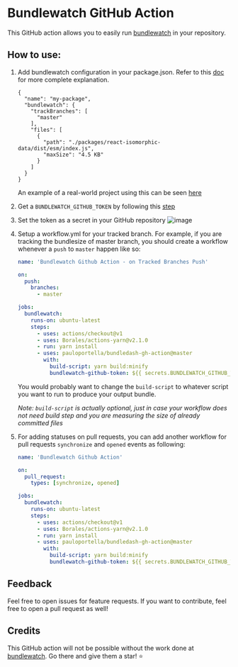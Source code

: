 # Bundlewatch GitHub Action

This GitHub action allows you to easily run [bundlewatch](https://github.com/bundlewatch/bundlewatch) in your repository.

## How to use:

1. Add bundlewatch configuration in your package.json. Refer to this [doc](https://bundlewatch.io/#/getting-started/using-a-config-file) for more complete explanation.

   ```
   {
     "name": "my-package",
     "bundlewatch": {
       "trackBranches": [
         "master"
       ],
       "files": [
         {
           "path": "./packages/react-isomorphic-data/dist/esm/index.js",
           "maxSize": "4.5 KB"
         }
       ]
     }
   }
   ```

   An example of a real-world project using this can be seen [here](https://github.com/jackyef/react-isomorphic-data/blob/master/package.json#L67)

2. Get a `BUNDLEWATCH_GITHUB_TOKEN` by following this [step](https://github.com/bundlewatch/bundlewatch#ci-auth-variables-needed-by-bundlewatch)

3. Set the token as a secret in your GitHub repository
   ![image](https://user-images.githubusercontent.com/7252454/71350610-2f7ff280-25a4-11ea-9114-4d8173633e85.png)

4. Setup a workflow.yml for your tracked branch. For example, if you are tracking the bundlesize of master branch, you should create a workflow whenever a `push` to `master` happen like so:

   ```yml
   name: 'Bundlewatch Github Action - on Tracked Branches Push'

   on:
     push:
       branches:
         - master

   jobs:
     bundlewatch:
       runs-on: ubuntu-latest
       steps:
         - uses: actions/checkout@v1
         - uses: Borales/actions-yarn@v2.1.0
         - run: yarn install
         - uses: pauloportella/bundledash-gh-action@master
           with:
             build-script: yarn build:minify
             bundlewatch-github-token: ${{ secrets.BUNDLEWATCH_GITHUB_TOKEN }}
   ```

   You would probably want to change the `build-script` to whatever script you want to run to produce your output bundle.

   _Note: `build-script` is actually optional, just in case your workflow does not need build step and you are measuring the size of already committed files_

5. For adding statuses on pull requests, you can add another workflow for pull requests `synchronize` and `opened` events as following:

   ```yml
   name: 'Bundlewatch Github Action'

   on:
     pull_request:
       types: [synchronize, opened]

   jobs:
     bundlewatch:
       runs-on: ubuntu-latest
       steps:
         - uses: actions/checkout@v1
         - uses: Borales/actions-yarn@v2.1.0
         - run: yarn install
         - uses: pauloportella/bundledash-gh-action@master
           with:
             build-script: yarn build:minify
             bundlewatch-github-token: ${{ secrets.BUNDLEWATCH_GITHUB_TOKEN }}
   ```

## Feedback

Feel free to open issues for feature requests. If you want to contribute, feel free to open a pull request as well!

## Credits

This GitHub action will not be possible without the work done at [bundlewatch](https://github.com/bundlewatch/bundlewatch). Go there and give them a star! :star:

